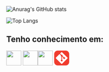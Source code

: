 ![Anurag's GitHub stats](https://github-readme-stats.vercel.app/api?username=YagoHFA&show_icons=true&theme=tokyonight)




![Top Langs](https://github-readme-stats.vercel.app/api/top-langs/?username=YagoHFA&layout=compact)


<h2> Tenho conhecimento em:</h2>

<div class = "Imagem">
            <img src="https://cdn.jsdelivr.net/gh/devicons/devicon/icons/html5/html5-original.svg" width= "40" height="40" /> <img src="https://cdn.jsdelivr.net/gh/devicons/devicon/icons/java/java-original-wordmark.svg" width= "40" height="40" /><imgsrc="https://cdn.jsdelivr.net/gh/devicons/devicon/icons/mysql/mysql-original-wordmark.svg" width= "40" height="40"/><img src="https://cdn.jsdelivr.net/gh/devicons/devicon/icons/python/python-original-wordmark.svg" width= "40" height="40"/>
          <img src = "https://github.com/tandpfun/skill-icons/raw/main/icons/Git.svg" width= "40" height="40"/>
</div>
          
            
          
          
          
          

